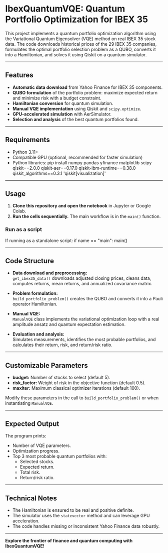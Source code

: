# IbexQuantumVQE: Quantum Portfolio Optimization for IBEX 35

This project implements a quantum portfolio optimization algorithm using the Variational Quantum Eigensolver (VQE) method on real IBEX 35 stock data. The code downloads historical prices of the 29 IBEX 35 companies, formulates the optimal portfolio selection problem as a QUBO, converts it into a Hamiltonian, and solves it using Qiskit on a quantum simulator.

---

## Features

- **Automatic data download** from Yahoo Finance for IBEX 35 components.
- **QUBO formulation** of the portfolio problem: maximize expected return and minimize risk with a budget constraint.
- **Hamiltonian conversion** for quantum simulation.
- **Manual VQE implementation** using Qiskit and `scipy.optimize`.
- **GPU-accelerated simulation** with AerSimulator.
- **Selection and analysis** of the best quantum portfolios found.

---

## Requirements

- Python 3.11+
- Compatible GPU (optional, recommended for faster simulation)
- Python libraries:
    pip install numpy pandas yfinance matplotlib scipy
    qiskit==2.0.0 qiskit-aer==0.17.0
    qiskit-ibm-runtime==0.38.0 qiskit_algorithms==0.3.1
    'qiskit[visualization]'

---

## Usage

1. **Clone this repository and open the notebook** in Jupyter or Google Colab.
2. **Run the cells sequentially.** The main workflow is in the `main()` function.

### Run as a script

If running as a standalone script:   if name == "main": main()


---

## Code Structure

- **Data download and preprocessing:**  
  `get_ibex35_data()` downloads adjusted closing prices, cleans data, computes returns, mean returns, and annualized covariance matrix.

- **Problem formulation:**  
  `build_portfolio_problem()` creates the QUBO and converts it into a Pauli operator Hamiltonian.

- **Manual VQE:**  
  `ManualVQE` class implements the variational optimization loop with a real amplitude ansatz and quantum expectation estimation.

- **Evaluation and analysis:**  
  Simulates measurements, identifies the most probable portfolios, and calculates their return, risk, and return/risk ratio.

---

## Customizable Parameters

- **budget:** Number of stocks to select (default 5).
- **risk_factor:** Weight of risk in the objective function (default 0.5).
- **maxiter:** Maximum classical optimizer iterations (default 100).

Modify these parameters in the call to `build_portfolio_problem()` or when instantiating `ManualVQE`.

---

## Expected Output

The program prints:

- Number of VQE parameters.
- Optimization progress.
- Top 3 most probable quantum portfolios with:
  - Selected stocks.
  - Expected return.
  - Total risk.
  - Return/risk ratio.

---

## Technical Notes

- The Hamiltonian is ensured to be real and positive definite.
- The simulator uses the `statevector` method and can leverage GPU acceleration.
- The code handles missing or inconsistent Yahoo Finance data robustly.

---



**Explore the frontier of finance and quantum computing with IbexQuantumVQE!**
